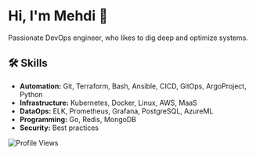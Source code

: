 <link rel="stylesheet" href="https://cdnjs.cloudflare.com/ajax/libs/font-awesome/6.0.0-beta3/css/all.min.css">

# Hi, I'm Mehdi 👋

Passionate DevOps engineer, who likes to dig deep and optimize systems.

## 🛠 Skills

- **Automation:** Git, Terraform, Bash, Ansible, CICD, GitOps, ArgoProject, Python
- **Infrastructure:** Kubernetes, Docker, Linux, AWS, MaaS
- **DataOps:** ELK, Prometheus, Grafana, PostgreSQL, AzureML
- **Programming:** Go, Redis, MongoDB
- **Security:** Best practices

![Profile Views](https://komarev.com/ghpvc/?username=memor24&color=blue)
